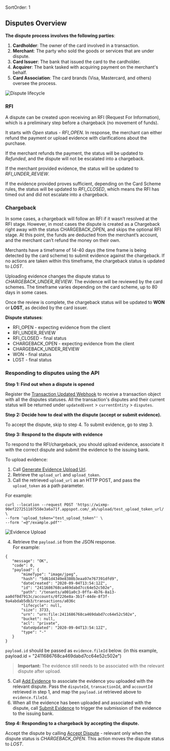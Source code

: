 SortOrder: 1
## Disputes Overview  

**The dispute process involves the following parties**:
1. **Cardholder**: The owner of the card involved in a transaction.
2. **Merchant**: The party who sold the goods or services that are under dispute.
3. **Card Issuer**: The bank that issued the card to the cardholder.
4. **Acquirer**: The bank tasked with acquiring payment on the merchant's behalf.
5. **Card Association**: The card brands (Visa, Mastercard, and others) oversee the process.

![Dispute lifecycle](https://s3.amazonaws.com/wixplorer-readme-images/transactions%2Fdispute_lifecycle.png "Dispute lifecycle")

### RFI
A dispute can be created upon receiving an RFI (Request For Information), which is a preliminary step before a chargeback (no movement of funds).

It starts with *Open* status - *RFI_OPEN*. In response, the merchant can either refund the payment or upload evidence with clarifications about the purchase. 

If the merchant refunds the payment, the status will be updated to *Refunded*, and the dispute will not be escalated into a chargeback.

If the merchant provided evidence, the status will be updated to *RFI_UNDER_REVIEW*. 

If the evidence provided proves sufficient, depending on the Card Scheme rules, the status will be updated to *RFI_CLOSED*, which means the RFI has timed out and did not escalate into a chargeback.

### Chargeback
In some cases, a chargeback will follow an RFI if it wasn’t resolved at the RFI stage. However, in most cases the dispute is created as a Chargeback right away with the status CHARGEBACK_OPEN, and skips the optional RFI stage. At this point, the funds are deducted from the merchant’s account, and the merchant can’t refund the money on their own.

Merchants have a timeframe of 14-40 days (the time frame is being detected by the card scheme) to submit evidence against the chargeback. If no actions are taken within this timeframe, the chargeback status is updated to *LOST*.

Uploading evidence changes the dispute status to *CHARGEBACK_UNDER_REVIEW*. The evidence will be reviewed by the card schemes. The timeframe varies depending on the card scheme, up to 80 days in some cases.

Once the review is complete, the chargeback status will be updated to **WON** or **LOST**, as decided by the card issuer.

**Dispute statuses**:
- RFI_OPEN - expecting evidence from the client
- RFI_UNDER_REVIEW
- RFI_CLOSED - final status
- CHARGEBACK_OPEN - expecting evidence from the client
- CHARGEBACK_UNDER_REVIEW
- WON - final status
- LOST - final status

### Responding to disputes using the API
**Step 1: Find out when a dispute is opened**

Register the [Transaction Updated Webhook](https://dev.wix.com/api/rest/wix-payments/transactions/transaction-updated-webhook) to receive a transaction object with all the disputes statuses. All the transaction's disputes and their current status will be returned under `updatedEvent` > `currentEntity` > `disputes`.

**Step 2: Decide how to deal with the dispute (accept or submit evidence).**

To accept the dispute, skip to step 4. To submit evidence, go to step 3.

**Step 3: Respond to the dispute with evidence**

To respond to the RFI/chargeback, you should upload evidence, associate it with the correct dispute and submit the evidence to the issuing bank.

To upload evidence:

1. Call [Generate Evidence Upload Url](https://dev.wix.com/api/rest/wix-payments/transactions/generate-evidence-upload-url). 
2. Retrieve the `upload_url` and `upload_token`.
3. Call the retrieved `upload_url` as an HTTP POST, and pass the `upload_token` as a path parameter.

For example:
```
curl --location --request POST 'https://wixmp-90ef227251107558e3a6a71f.appspot.com/_ah/upload/test_upload_token_url/' \
--form 'upload_token="test_upload_token"' \
--form '=@"/example.pdf"'
```

![Evidence Upload](https://s3.amazonaws.com/wixplorer-readme-images/transactions%2Fevidence_upload.png "Evidence Upload")


4. Retrieve the `payload.id` from the JSON response.  
For example:

```
{
   "message": "OK",
   "code": 0,
   "payload": {
       "mimeType": "image/jpeg",
       "hash": "5d61d4349e8380b3eaa97e767391dfd9",
       "dateCreated": "2020-09-04T13:54:12Z",
       "id": "2411686768ca469dabd7cc64e52c502e",
       "path": "/tenants/a001a0c3-0ffa-4b76-8a13-aa0df0d7913c/accounts/0f226e8a-3b1f-44de-8f3f-9a4abdab5db3/transactions/a036c
       "lifecycle": null,
       "size": 3733,
       "urn": "urn:file:2411686768ca469dabd7cc64e52c502e",
       "bucket": null,
       "acl": "private",
       "dateUpdated": "2020-09-04T13:54:12Z",
       "type": "-"
   }
}
```

`payload.id` should be passed as `evidence.fileId` below. (in this example, payload.id = "2411686768ca469dabd7cc64e52c502e")

> **Important:** The evidence still needs to be associated with the relevant dispute after upload.

5. Call [Add Evidence](https://dev.wix.com/api/rest/wix-payments/transactions/add-evidence) to associate the evidence you uploaded with the relevant dispute. Pass the `disputeId`, `transactionId`, and `accountId` retrieved in step 1, and map the `payload.id` retrieved above to `evidence.fileId`.
6. When all the evidence has been uploaded and associated with the dispute, call [Submit Evidence](https://dev.wix.com/api/rest/wix-payments/transactions/submit-evidence) to trigger the submission of the evidence to the issuing bank.

**Step 4: Responding to a chargeback by accepting the dispute.**

Accept the dispute by calling [Accept Dispute](https://dev.wix.com/api/rest/wix-payments/transactions/accept-dispute) - relevant only when the dispute status is *CHARGEBACK_OPEN*. This action moves the dispute status to *LOST*.

